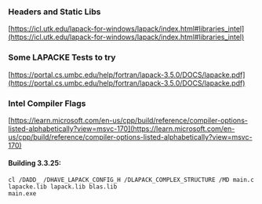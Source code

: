 ### Headers and Static Libs

[https://icl.utk.edu/lapack-for-windows/lapack/index.html#libraries_intel](https://icl.utk.edu/lapack-for-windows/lapack/index.html#libraries_intel)

### Some LAPACKE Tests to try

[https://portal.cs.umbc.edu/help/fortran/lapack-3.5.0/DOCS/lapacke.pdf](https://portal.cs.umbc.edu/help/fortran/lapack-3.5.0/DOCS/lapacke.pdf)

### Intel Compiler Flags

[https://learn.microsoft.com/en-us/cpp/build/reference/compiler-options-listed-alphabetically?view=msvc-170](https://learn.microsoft.com/en-us/cpp/build/reference/compiler-options-listed-alphabetically?view=msvc-170)

#### Building 3.3.25:

```console
cl /DADD_ /DHAVE_LAPACK_CONFIG_H /DLAPACK_COMPLEX_STRUCTURE /MD main.c lapacke.lib lapack.lib blas.lib
main.exe
```
